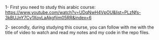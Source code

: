 1- First you need to study this arabic course:
https://www.youtube.com/watch?v=UDqNwH4VpOU&list=PLzNfs-3kBUJnY7Cy1XovLaAkgfjim05RR&index=6

2- secondly, during studying this course, you can follow with me with the title of video to 
watch and read my notes and my code in the repo files.
